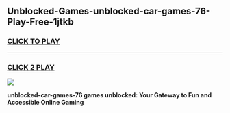 
## Unblocked-Games-unblocked-car-games-76-Play-Free-1jtkb
<h3>
<a href="https://premium76.site?title=unblocked-car-games-76&ref=18A">CLICK TO PLAY</a></h3>
<hr>

<h3>
<a href="https://premium76.site?title=unblocked-car-games-76&ref=18A">CLICK 2 PLAY</a>
  
</h3>

<a href="https://premium76.site?title=unblocked-car-games-76&ref=18A"><img src="https://clearcache.store/games.png"></a>


**unblocked-car-games-76 games unblocked: Your Gateway to Fun and Accessible Online Gaming**
